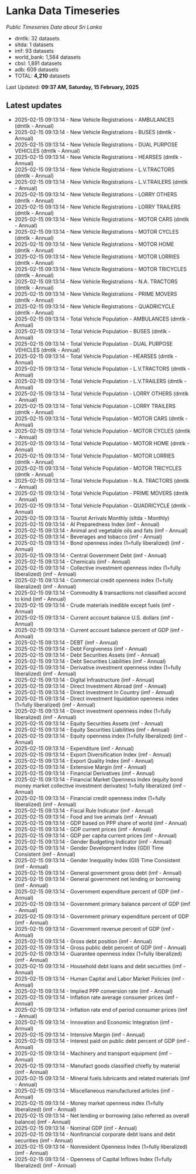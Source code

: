 # Lanka Data Timeseries
*Public Timeseries Data about Sri Lanka*

* dmtlk: 32 datasets
* sltda: 1 datasets
* imf: 93 datasets
* world_bank: 1,584 datasets
* cbsl: 1,891 datasets
* adb: 609 datasets
* TOTAL: **4,210** datasets

Last Updated: **09:37 AM, Saturday, 15 February, 2025**

## Latest updates

* 2025-02-15 09:13:14 - New Vehicle Registrations - AMBULANCES (dmtlk - Annual)
* 2025-02-15 09:13:14 - New Vehicle Registrations - BUSES (dmtlk - Annual)
* 2025-02-15 09:13:14 - New Vehicle Registrations - DUAL PURPOSE VEHICLES (dmtlk - Annual)
* 2025-02-15 09:13:14 - New Vehicle Registrations - HEARSES (dmtlk - Annual)
* 2025-02-15 09:13:14 - New Vehicle Registrations - L.V.TRACTORS (dmtlk - Annual)
* 2025-02-15 09:13:14 - New Vehicle Registrations - L.V.TRAILERS (dmtlk - Annual)
* 2025-02-15 09:13:14 - New Vehicle Registrations - LORRY OTHERS (dmtlk - Annual)
* 2025-02-15 09:13:14 - New Vehicle Registrations - LORRY TRAILERS (dmtlk - Annual)
* 2025-02-15 09:13:14 - New Vehicle Registrations - MOTOR CARS (dmtlk - Annual)
* 2025-02-15 09:13:14 - New Vehicle Registrations - MOTOR CYCLES (dmtlk - Annual)
* 2025-02-15 09:13:14 - New Vehicle Registrations - MOTOR HOME (dmtlk - Annual)
* 2025-02-15 09:13:14 - New Vehicle Registrations - MOTOR LORRIES (dmtlk - Annual)
* 2025-02-15 09:13:14 - New Vehicle Registrations - MOTOR TRICYCLES (dmtlk - Annual)
* 2025-02-15 09:13:14 - New Vehicle Registrations - N.A. TRACTORS (dmtlk - Annual)
* 2025-02-15 09:13:14 - New Vehicle Registrations - PRIME MOVERS (dmtlk - Annual)
* 2025-02-15 09:13:14 - New Vehicle Registrations - QUADRICYCLE (dmtlk - Annual)
* 2025-02-15 09:13:14 - Total Vehicle Population - AMBULANCES (dmtlk - Annual)
* 2025-02-15 09:13:14 - Total Vehicle Population - BUSES (dmtlk - Annual)
* 2025-02-15 09:13:14 - Total Vehicle Population - DUAL PURPOSE VEHICLES (dmtlk - Annual)
* 2025-02-15 09:13:14 - Total Vehicle Population - HEARSES (dmtlk - Annual)
* 2025-02-15 09:13:14 - Total Vehicle Population - L.V.TRACTORS (dmtlk - Annual)
* 2025-02-15 09:13:14 - Total Vehicle Population - L.V.TRAILERS (dmtlk - Annual)
* 2025-02-15 09:13:14 - Total Vehicle Population - LORRY OTHERS (dmtlk - Annual)
* 2025-02-15 09:13:14 - Total Vehicle Population - LORRY TRAILERS (dmtlk - Annual)
* 2025-02-15 09:13:14 - Total Vehicle Population - MOTOR CARS (dmtlk - Annual)
* 2025-02-15 09:13:14 - Total Vehicle Population - MOTOR CYCLES (dmtlk - Annual)
* 2025-02-15 09:13:14 - Total Vehicle Population - MOTOR HOME (dmtlk - Annual)
* 2025-02-15 09:13:14 - Total Vehicle Population - MOTOR LORRIES (dmtlk - Annual)
* 2025-02-15 09:13:14 - Total Vehicle Population - MOTOR TRICYCLES (dmtlk - Annual)
* 2025-02-15 09:13:14 - Total Vehicle Population - N.A. TRACTORS (dmtlk - Annual)
* 2025-02-15 09:13:14 - Total Vehicle Population - PRIME MOVERS (dmtlk - Annual)
* 2025-02-15 09:13:14 - Total Vehicle Population - QUADRICYCLE (dmtlk - Annual)
* 2025-02-15 09:13:14 - Tourist Arrivals Monthly (sltda - Monthly)
* 2025-02-15 09:13:14 - AI Preparedness Index (imf - Annual)
* 2025-02-15 09:13:14 - Animal and vegetable oils and fats (imf - Annual)
* 2025-02-15 09:13:14 - Beverages and tobacco (imf - Annual)
* 2025-02-15 09:13:14 - Bond openness index (1=fully liberalized) (imf - Annual)
* 2025-02-15 09:13:14 - Central Government Debt (imf - Annual)
* 2025-02-15 09:13:14 - Chemicals (imf - Annual)
* 2025-02-15 09:13:14 - Collective investment openness index (1=fully liberalized) (imf - Annual)
* 2025-02-15 09:13:14 - Commercial credit openness index (1=fully liberalized) (imf - Annual)
* 2025-02-15 09:13:14 - Commodity & transactions not classified accord to kind (imf - Annual)
* 2025-02-15 09:13:14 - Crude materials inedible except fuels (imf - Annual)
* 2025-02-15 09:13:14 - Current account balance U.S. dollars (imf - Annual)
* 2025-02-15 09:13:14 - Current account balance percent of GDP (imf - Annual)
* 2025-02-15 09:13:14 - DEBT (imf - Annual)
* 2025-02-15 09:13:14 - Debt Forgiveness (imf - Annual)
* 2025-02-15 09:13:14 - Debt Securities Assets (imf - Annual)
* 2025-02-15 09:13:14 - Debt Securities Liabilities (imf - Annual)
* 2025-02-15 09:13:14 - Derivative investment openness index (1=fully liberalized) (imf - Annual)
* 2025-02-15 09:13:14 - Digital Infrastructure (imf - Annual)
* 2025-02-15 09:13:14 - Direct Investment Abroad (imf - Annual)
* 2025-02-15 09:13:14 - Direct Investment In Country (imf - Annual)
* 2025-02-15 09:13:14 - Direct investment liquidation openness index (1=fully liberalized) (imf - Annual)
* 2025-02-15 09:13:14 - Direct investment openness index (1=fully liberalized) (imf - Annual)
* 2025-02-15 09:13:14 - Equity Securities Assets (imf - Annual)
* 2025-02-15 09:13:14 - Equity Securities Liabilities (imf - Annual)
* 2025-02-15 09:13:14 - Equity openness index (1=fully liberalized) (imf - Annual)
* 2025-02-15 09:13:14 - Expenditure (imf - Annual)
* 2025-02-15 09:13:14 - Export Diversification Index (imf - Annual)
* 2025-02-15 09:13:14 - Export Quality Index (imf - Annual)
* 2025-02-15 09:13:14 - Extensive Margin (imf - Annual)
* 2025-02-15 09:13:14 - Financial Derivatives (imf - Annual)
* 2025-02-15 09:13:14 - Financial Market Openness Index (equity bond money market collective investment derivates) 1=fully liberalized (imf - Annual)
* 2025-02-15 09:13:14 - Financial credit openness index (1=fully liberalized) (imf - Annual)
* 2025-02-15 09:13:14 - Fiscal Rule Indicator (imf - Annual)
* 2025-02-15 09:13:14 - Food and live animals (imf - Annual)
* 2025-02-15 09:13:14 - GDP based on PPP share of world (imf - Annual)
* 2025-02-15 09:13:14 - GDP current prices (imf - Annual)
* 2025-02-15 09:13:14 - GDP per capita current prices (imf - Annual)
* 2025-02-15 09:13:14 - Gender Budgeting Indicator (imf - Annual)
* 2025-02-15 09:13:14 - Gender Development Index (GDI) Time Consistent (imf - Annual)
* 2025-02-15 09:13:14 - Gender Inequality Index (GII) Time Consistent (imf - Annual)
* 2025-02-15 09:13:14 - General government gross debt (imf - Annual)
* 2025-02-15 09:13:14 - General government net lending or borrowing (imf - Annual)
* 2025-02-15 09:13:14 - Government expenditure percent of GDP (imf - Annual)
* 2025-02-15 09:13:14 - Government primary balance percent of GDP (imf - Annual)
* 2025-02-15 09:13:14 - Government primary expenditure percent of GDP (imf - Annual)
* 2025-02-15 09:13:14 - Government revenue percent of GDP (imf - Annual)
* 2025-02-15 09:13:14 - Gross debt position (imf - Annual)
* 2025-02-15 09:13:14 - Gross public debt percent of GDP (imf - Annual)
* 2025-02-15 09:13:14 - Guarantee openness index (1=fully liberalized) (imf - Annual)
* 2025-02-15 09:13:14 - Household debt loans and debt securities (imf - Annual)
* 2025-02-15 09:13:14 - Human Capital and Labor Market Policies (imf - Annual)
* 2025-02-15 09:13:14 - Implied PPP conversion rate (imf - Annual)
* 2025-02-15 09:13:14 - Inflation rate average consumer prices (imf - Annual)
* 2025-02-15 09:13:14 - Inflation rate end of period consumer prices (imf - Annual)
* 2025-02-15 09:13:14 - Innovation and Economic Integration (imf - Annual)
* 2025-02-15 09:13:14 - Intensive Margin (imf - Annual)
* 2025-02-15 09:13:14 - Interest paid on public debt percent of GDP (imf - Annual)
* 2025-02-15 09:13:14 - Machinery and transport equipment (imf - Annual)
* 2025-02-15 09:13:14 - Manufact goods classified chiefly by material (imf - Annual)
* 2025-02-15 09:13:14 - Mineral fuels lubricants and related materials (imf - Annual)
* 2025-02-15 09:13:14 - Miscellaneous manufactured articles (imf - Annual)
* 2025-02-15 09:13:14 - Money market openness index (1=fully liberalized) (imf - Annual)
* 2025-02-15 09:13:14 - Net lending or borrowing (also referred as overall balance) (imf - Annual)
* 2025-02-15 09:13:14 - Nominal GDP (imf - Annual)
* 2025-02-15 09:13:14 - Nonfinancial corporate debt loans and debt securities (imf - Annual)
* 2025-02-15 09:13:14 - Nonresident Openness Index (1=fully liberalized) (imf - Annual)
* 2025-02-15 09:13:14 - Openness of Capital Inflows Index (1=fully liberalized) (imf - Annual)